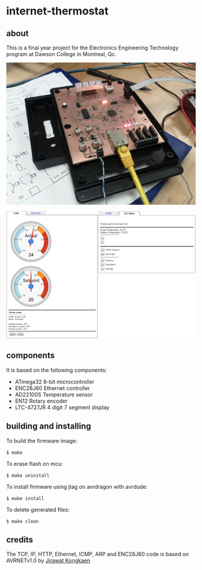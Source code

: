 # internet-thermostat

## about

This is a final year project for the Electronics Engineering Technology program at Dawson College in Montreal, Qc.

![internet-thermostat board](doc/board.jpg)

![internet-thermostat interface](doc/interface.png)

## components

It is based on the following components:
- ATmega32 8-bit microcontroller
- ENC28J60 Ethernet controller
- AD22100S Temperature sensor
- EN12 Rotary encoder
- LTC-4727JR 4 digit 7 segment display

## building and installing

To build the firmware image:

    $ make

To erase flash on mcu:

    $ make uninstall

To install firmware using jtag on avrdragon with avrdude:

    $ make install

To delete generated files:

    $ make clean

## credits

The TCP, IP, HTTP, Ethernet, ICMP, ARP and ENC28J60 code is based on AVRNETv1.0 by [Jirawat Kongkaen](http://avrportal.com/)
